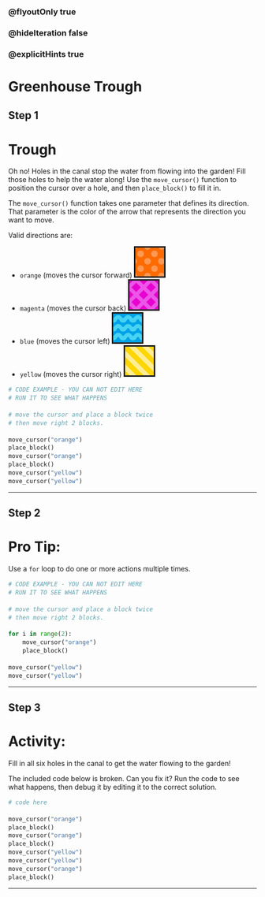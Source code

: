 ### @flyoutOnly true
### @hideIteration false
### @explicitHints true

# Greenhouse Trough

## Step 1
# Trough

Oh no! Holes in the canal stop the water from flowing into the garden! Fill those holes to help the water along! Use the `move_cursor()` function to position the cursor over a hole, and then `place_block()` to fill it in.

The `move_cursor()` function takes one parameter that defines its direction. That parameter is the color of the arrow that represents the direction you want to move.

Valid directions are:
- `orange` (moves the cursor forward) ![Orange Arrow](https://raw.githubusercontent.com/ReWrite-Media/makecode/master/python/HOC2022/img/orange_arrow.png "Orange Arrow")
- `magenta` (moves the cursor back)  ![Magenta Arrow](https://raw.githubusercontent.com/ReWrite-Media/makecode/master/python/HOC2022/img/magenta_arrow.png "Magenta Arrow")
- `blue` (moves the cursor left)  ![Blue Arrow](https://raw.githubusercontent.com/ReWrite-Media/makecode/master/python/HOC2022/img/blue_arrow.png "Blue Arrow")
- `yellow` (moves the cursor right)  ![Yellow Arrow](https://raw.githubusercontent.com/ReWrite-Media/makecode/master/python/HOC2022/img/yellow_arrow.png "Yellow Arrow")

```python
# CODE EXAMPLE - YOU CAN NOT EDIT HERE
# RUN IT TO SEE WHAT HAPPENS

# move the cursor and place a block twice
# then move right 2 blocks.

move_cursor("orange")
place_block()
move_cursor("orange")
place_block()
move_cursor("yellow")
move_cursor("yellow")
```

---

## Step 2
# Pro Tip:

Use a `for` loop to do one or more actions multiple times.

```python
# CODE EXAMPLE - YOU CAN NOT EDIT HERE
# RUN IT TO SEE WHAT HAPPENS

# move the cursor and place a block twice
# then move right 2 blocks.

for i in range(2):
    move_cursor("orange")
    place_block()

move_cursor("yellow")
move_cursor("yellow")
```

---

## Step 3
# Activity:

Fill in all six holes in the canal to get the water flowing to the garden! 

The included code below is broken. Can you fix it? Run the code to see what happens, then debug it by editing it to the correct solution.

```python
# code here

move_cursor("orange")
place_block()
move_cursor("orange")
place_block()
move_cursor("yellow")
move_cursor("yellow")
move_cursor("orange")
place_block()
```

---

